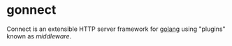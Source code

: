 # gonnect
Connect is an extensible HTTP server framework for [golang](https://golang.org/) using "plugins" known as _middleware_.
